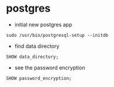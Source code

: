 # postgres

- initial new postgres app

```shell
sudo /usr/bin/postgresql-setup --initdb
```

- find data directory

```shell
SHOW data_directory;
```

- see the password encryption

```shell
SHOW password_encryption;
```
